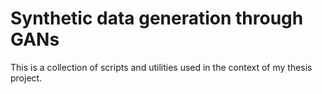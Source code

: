 # Synthetic data generation through GANs

This is a collection of scripts and utilities used in the context of my thesis project.

